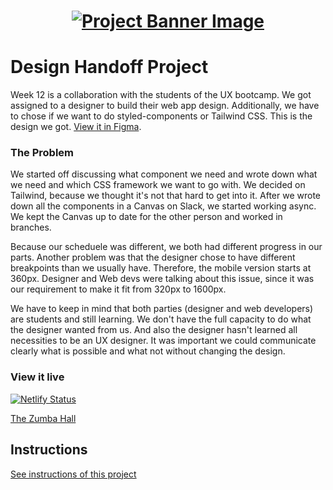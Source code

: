 <h1 align="center">
  <a href="https://the-zumba-hall.netlify.app/">
    <img src="public/zumba-hall-preview.png" alt="Project Banner Image">
  </a>
</h1>

# Design Handoff Project

Week 12 is a collaboration with the students of the UX bootcamp. We got assigned to a designer to build their web app design. Additionally, we have to chose if we want to do styled-components or Tailwind CSS. This is the design we got. [View it in Figma](https://www.figma.com/file/lxCKfaKF7XiBMMj9rEySIN/Annluis-Designer-Developer-Handover?type=design&node-id=116%3A1041&mode=design&t=vEVpGRl2eafxgbn2-1).

### The Problem

We started off discussing what component we need and wrote down what we need and which CSS framework we want to go with. We decided on Tailwind, because we thought it's not that hard to get into it. After we wrote down all the components in a Canvas on Slack, we started working async. We kept the Canvas up to date for the other person and worked in branches.

Because our scheduele was different, we both had different progress in our parts. Another problem was that the designer chose to have different breakpoints than we usually have. Therefore, the mobile version starts at 360px. Designer and Web devs were talking about this issue, since it was our requirement to make it fit from 320px to 1600px.

We have to keep in mind that both parties (designer and web developers) are students and still learning. We don't have the full capacity to do what the designer wanted from us. And also the designer hasn't learned all necessities to be an UX designer. It was important we could communicate clearly what is possible and what not without changing the design.

### View it live

[![Netlify Status](https://api.netlify.com/api/v1/badges/1c706e0c-299d-413c-a489-ac8a80740e88/deploy-status)](https://app.netlify.com/sites/the-zumba-hall/deploys)

[The Zumba Hall](https://the-zumba-hall.netlify.app/)

## Instructions

<a href="instructions.md">
   See instructions of this project
  </a>
